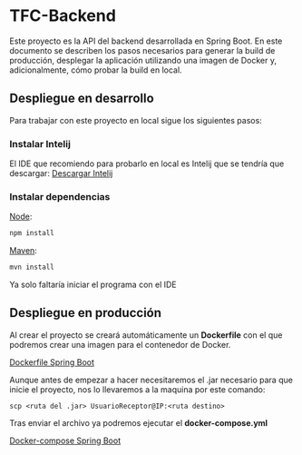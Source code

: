 
# TFC-Backend

Este proyecto es la API del backend desarrollada en Spring Boot. 
En este documento se describen los pasos necesarios para generar la build de producción, desplegar la aplicación utilizando una imagen de Docker y, adicionalmente, cómo probar la build en local.

## Despliegue en desarrollo
Para trabajar con este proyecto en local sigue los siguientes pasos:
### Instalar Intelij
El IDE que recomiendo para probarlo en local es Intelij que se tendría que descargar:
[Descargar Intelij](https://www.jetbrains.com/es-es/idea/download/?section=windows)

### Instalar dependencias
[Node](https://nodejs.org/en/download):

````bash
npm install
````

[Maven](https://maven.apache.org/download.cgi):
````bash
mvn install
````

Ya solo faltaría iniciar el programa con el IDE

## Despliegue en producción

Al crear el proyecto se creará automáticamente un **Dockerfile** con el que podremos crear una imagen para el contenedor de Docker.

[Dockerfile Spring Boot](./FCT_BBDD/Dockerfile)

Aunque antes de empezar a hacer necesitaremos el .jar necesario para que inicie el proyecto, nos lo llevaremos a la maquina por este comando:

    scp <ruta del .jar> UsuarioReceptor@IP:<ruta destino>

Tras enviar el archivo ya podremos ejecutar el **docker-compose.yml**

[Docker-compose Spring Boot](./FCT_BBDD/docker-compose.yml)
